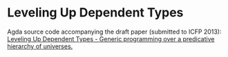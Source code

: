 Leveling Up Dependent Types
===========================

Agda source code accompanying the draft paper (submitted to ICFP 2013):
[Leveling Up Dependent Types - Generic programming over a predicative hierarchy of universes.](http://bit.ly/10chSXL)


